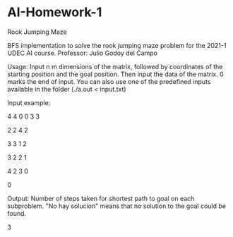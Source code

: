 # AI-Homework-1
Rook Jumping Maze

BFS implementation to solve the rook jumping maze problem for the 2021-1 UDEC AI course. Professor: Julio Godoy del Campo

Usage: Input n m dimensions of the matrix, followed by coordinates of the starting position and the goal position. Then input the data of the matrix. 0 marks the end of input. You can also use one of the predefined inputs available in the folder (./a.out < input.txt)

Input example: 

4 4 0 0 3 3

2 2 4 2

3 3 1 2

3 2 2 1

4 2 3 0

0
  
Output: Number of steps taken for shortest path to goal on each subproblem. "No hay solucion" means that no solution to the goal could be found.

3
